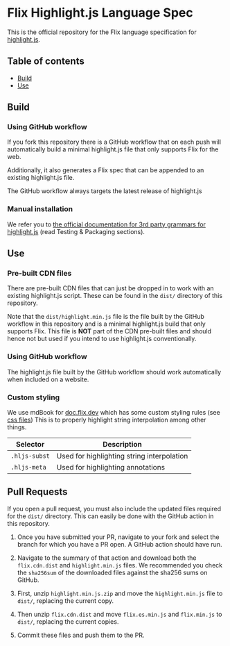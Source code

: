 # Flix Highlight.js Language Spec

This is the official repository for the Flix language specification
for [highlight.js](https://highlightjs.org/).

## Table of contents
- [Build](#Build)
- [Use](#Use)

## Build

### Using GitHub workflow

If you fork this repository there is a GitHub workflow
that on each push will automatically build a minimal
highlight.js file that only supports Flix for the web.

Additionally, it also generates a Flix spec that can be appended
to an existing highlight.js file.

The GitHub workflow always targets the latest release of
highlight.js

### Manual installation

We refer you to
[the official documentation for 3rd party grammars for highlight.js](https://GitHub.com/highlightjs/highlight.js/blob/main/extra/3RD_PARTY_QUICK_START.md#testing)
(read Testing & Packaging sections).

## Use

### Pre-built CDN files

There are pre-built CDN files that can just be dropped in to work with
an existing highlight.js script.
These can be found in the `dist/` directory of this repository.

Note that the `dist/highlight.min.js` file is the file
built by the GitHub workflow in this repository and is a minimal
highlight.js build that only supports Flix.
This file is **NOT** part of the CDN pre-built files and should
hence not but used if you intend to use highlight.js conventionally.

### Using GitHub workflow

The highlight.js file built by the GitHub workflow
should work automatically when included on a website.

### Custom styling

We use mdBook for [doc.flix.dev](https://doc.flix.dev/) which
has some custom styling rules (see [css files](https://github.com/flix/book/tree/master/theme))
This is to properly highlight string interpolation among
other things.

| Selector      | Description                                |
|---------------|--------------------------------------------|
| `.hljs-subst` | Used for highlighting string interpolation |
| `.hljs-meta`  | Used for highlighting annotations          |

## Pull Requests

If you open a pull request, you must also include the updated files required for the `dist/`
directory.
This can easily be done with the GitHub action in this repository.

1. Once you have submitted your PR, navigate to your fork and select the branch for which you
have a PR open.
A GitHub action should have run.

2. Navigate to the summary of that action and download both the `flix.cdn.dist` and
`highlight.min.js` files.
We recommended you check the `sha256sum` of the downloaded files against the sha256 sums on GitHub.

3. First, unzip `highlight.min.js.zip` and move the `highlight.min.js` file to `dist/`, replacing
the current copy.

4. Then unzip `flix.cdn.dist` and move `flix.es.min.js` and `flix.min.js` to `dist/`, replacing
the current copies.

5. Commit these files and push them to the PR.
